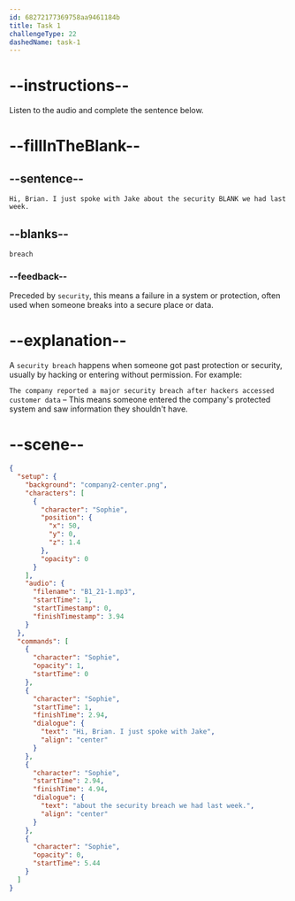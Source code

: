 ```yaml
---
id: 68272177369758aa9461184b
title: Task 1
challengeType: 22
dashedName: task-1
---
```


<!-- (Audio) Sophie: Hi, Brian. I just spoke with Jake about the security breach we had last week. -->

# --instructions--

Listen to the audio and complete the sentence below.

# --fillInTheBlank--

## --sentence--

`Hi, Brian. I just spoke with Jake about the security BLANK we had last week.`

## --blanks--

`breach`

### --feedback--

Preceded by `security`, this means a failure in a system or protection, often used when someone breaks into a secure place or data.

# --explanation--

A `security breach` happens when someone got past protection or security, usually by hacking or entering without permission. For example:

`The company reported a major security breach after hackers accessed customer data` – This means someone entered the company's protected system and saw information they shouldn't have.

# --scene--

```json
{
  "setup": {
    "background": "company2-center.png",
    "characters": [
      {
        "character": "Sophie",
        "position": {
          "x": 50,
          "y": 0,
          "z": 1.4
        },
        "opacity": 0
      }
    ],
    "audio": {
      "filename": "B1_21-1.mp3",
      "startTime": 1,
      "startTimestamp": 0,
      "finishTimestamp": 3.94
    }
  },
  "commands": [
    {
      "character": "Sophie",
      "opacity": 1,
      "startTime": 0
    },
    {
      "character": "Sophie",
      "startTime": 1,
      "finishTime": 2.94,
      "dialogue": {
        "text": "Hi, Brian. I just spoke with Jake",
        "align": "center"
      }
    },
    {
      "character": "Sophie",
      "startTime": 2.94,
      "finishTime": 4.94,
      "dialogue": {
        "text": "about the security breach we had last week.",
        "align": "center"
      }
    },
    {
      "character": "Sophie",
      "opacity": 0,
      "startTime": 5.44
    }
  ]
}
```
